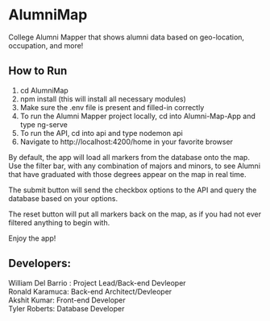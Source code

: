 # AlumniMap
College Alumni Mapper that shows alumni data based on geo-location, occupation, and more!

## How to Run
1. cd AlumniMap
2. npm install (this will install all necessary modules)
3. Make sure the .env file is present and filled-in correctly
4. To run the Alumni Mapper project locally, cd into Alumni-Map-App and type ng-serve
5. To run the API, cd into api and type nodemon api
6. Navigate to http://localhost:4200/home in your favorite browser

By default, the app will load all markers from the database onto the map.
Use the filter bar, with any combination of majors and minors, to see Alumni that have
graduated with those degrees appear on the map in real time.

The submit button will send the checkbox options to the API and query the database
based on your options. 

The reset button will put all markers back on the map, as if you had not ever filtered
anything to begin with.

Enjoy the app!

Developers:
------------------
William Del Barrio : Project Lead/Back-end Devleoper <br>
Ronald Karamuca: Back-end Architect/Devleoper <br>
Akshit Kumar: Front-end Developer <br>
Tyler Roberts: Database Developer
